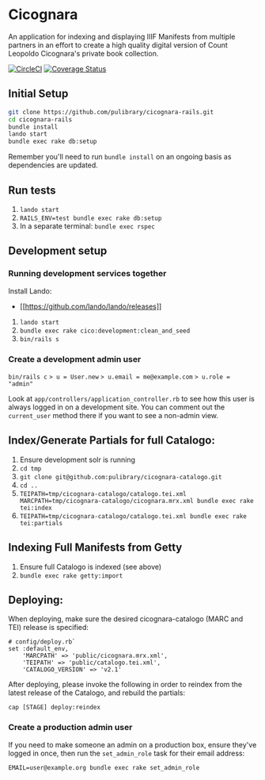 # Cicognara

An application for indexing and displaying IIIF Manifests from multiple partners
in an effort to create a high quality digital version of Count Leopoldo Cicognara's private
book collection.

[![CircleCI](https://circleci.com/gh/pulibrary/cicognara-rails.svg?style=svg)](https://circleci.com/gh/pulibrary/cicognara-rails)
[![Coverage Status](https://coveralls.io/repos/pulibrary/cicognara-rails/badge.svg?branch=main&service=github)](https://coveralls.io/github/pulibrary/cicognara-rails?branch=main)


## Initial Setup

```sh
git clone https://github.com/pulibrary/cicognara-rails.git
cd cicognara-rails
bundle install
lando start
bundle exec rake db:setup
```

Remember you'll need to run `bundle install` on an ongoing basis as dependencies are updated.


## Run tests

1. `lando start`
1. `RAILS_ENV=test bundle exec rake db:setup`
3. In a separate terminal: `bundle exec rspec`

## Development setup

### Running development services together

Install Lando:

* [[https://github.com/lando/lando/releases]]

1. `lando start`
2. `bundle exec rake cico:development:clean_and_seed`
3. `bin/rails s`

### Create a development admin user

`bin/rails c`
`> u = User.new`
`> u.email = me@example.com`
`> u.role = "admin"`

Look at `app/controllers/application_controller.rb` to see how this user is
always logged in on a development site. You can comment out the `current_user`
method there if you want to see a non-admin view.

## Index/Generate Partials for full Catalogo:

1. Ensure development solr is running
2. `cd tmp`
3. `git clone git@github.com:pulibrary/cicognara-catalogo.git`
4. `cd ..`
5. `TEIPATH=tmp/cicognara-catalogo/catalogo.tei.xml MARCPATH=tmp/cicognara-catalogo/cicognara.mrx.xml bundle exec rake tei:index`
6. `TEIPATH=tmp/cicognara-catalogo/catalogo.tei.xml bundle exec rake tei:partials`

## Indexing Full Manifests from Getty

1. Ensure full Catalogo is indexed (see above)
2. `bundle exec rake getty:import`

## Deploying:
When deploying, make sure the desired cicognara-catalogo (MARC and TEI) release is specified:
```
# config/deploy.rb`
set :default_env,
    'MARCPATH' => 'public/cicognara.mrx.xml',
    'TEIPATH' => 'public/catalogo.tei.xml',
    'CATALOGO_VERSION' => 'v2.1'
```

After deploying, please invoke the following in order to reindex from the latest release of the Catalogo, and rebuild the partials:
```
cap [STAGE] deploy:reindex
```

### Create a production admin user

If you need to make someone an admin on a production box, ensure they've logged in once, then run the `set_admin_role` task for their email address:

`EMAIL=user@example.org bundle exec rake set_admin_role`
